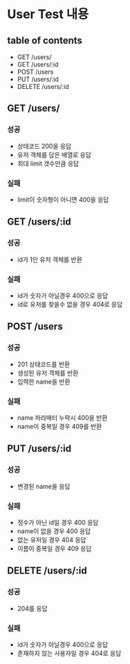 # User Test 내용

## table of contents
- GET /users/
- GET /users/:id
- POST /users
- PUT /users/:id
- DELETE /users/:id


## GET /users/

### 성공
- 상태코드 200을 응답
- 유저 객체를 담은 배열로 응답
- 최대 limit 갯수만큼 응답

### 실패
- limit이 숫자형이 아니면 400을 응답



## GET /users/:id

### 성공
- id가 1인 유저 객체를 반환
### 실패
- id가 숫자가 아닐경우 400으로 응답
- id로 유저를 찾을수 없을 경우 404로 응답


## POST /users

### 성공
- 201 상태코드를 반환
- 생성된 유저 객체를 반환
- 입력한 name을 반환

### 실패
- name 파라매터 누락시 400을 반환
- name이 중복일 경우 409를 반환


##  PUT /users/:id

### 성공
- 변경된 name을 응답

### 실패
- 정수가 아닌 id일 경우 400 응답
- name이 없을 경우 400 응답
- 없는 유저일 경우 404 응답
- 이름이 중복일 경우 409 응답


##  DELETE /users/:id

### 성공
- 204를 응답

### 실패
- id가 숫자가 아닐경우 400으로 응답
- 존재하지 않는 사용자일 경우 404로 응답
